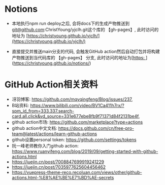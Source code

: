 # Notions

- 本地执行npm run deploy之后, 会将docs下的生成产物推送到 git@github.com:ChristYoung/yjclh.git这个库的 【gh-pages】, 此时访问的地址为 [https://christyoung.github.io/yjclh/](https://christyoung.github.io/yjclh/)

- 直接提交并推送main分支的代码, 会触发GitHub action然后自动打包并将构建产物推送到当代码库的 【gh-pages】 分支, 此时访问的地址为[[https: ](https://christyoung.github.io/notions/)](https://christyoung.github.io/notions/)

# GitHub Action相关资料
- 冴羽博客: https://github.com/mqyqingfeng/Blog/issues/237,
- B站资料: https://www.bilibili.com/video/BV1Ca411h7rx/?spm_id_from=333.337.search-card.all.click&vd_source=331e677ebe8fb9f71371d84f2131be4f,
- github action市场: https://github.com/marketplace?type=actions
- github action中文文档: https://docs.github.com/cn/free-pro-team@latest/actions/learn-github-actions
- github设置personal token: https://github.com/settings/tokens
- 阮一峰老师教你入门github action: https://www.ruanyifeng.com/blog/2019/09/getting-started-with-github-actions.html
- https://juejin.cn/post/7008847699919241229
- https://juejin.cn/post/7035977625604456462
- https://vuepress-theme-reco.recoluan.com/views/other/github-actions.html-%E8%AE%BE%E7%BD%AE-secrets
